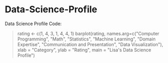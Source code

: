 # Data-Science-Profile
Data Science Profile
Code:
> rating <- c(1, 4, 3, 1, 4, 4, 1)
> barplot(rating, names.arg=c("Computer Programming", "Math", "Statistics", "Machine Learning", "Domain Expertise", "Communication and Presentation", "Data Visualization"), xlab = "Category", ylab = "Rating", main = "Lisa's Data Science Profile")
